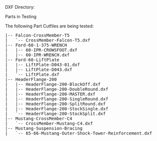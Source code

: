 DXF Directory:

Parts in Testing

The following Part Cutfiles are being tested:
<pre>
|-- Falcon-CrossMember-T5
|   `-- CrossMember-Falcon-T5.dxf
|-- Ford-60-1-375-WRENCH
|   |-- 60-IPR-CROWSFOOT.dxf
|   |-- 60-IPR-WRENCH.dxf
|-- Ford-60-LiftPlate
|   |-- LiftPlate-D043-01.dxf
|   |-- LiftPlate-D043.dxf
|   `-- LiftPlate.dxf
|-- HeaderFlange-200
|   |-- HeaderFlange-200-BlockOff.dxf
|   |-- HeaderFlange-200-DoubleRound.dxf
|   |-- HeaderFlange-200-MASTER.dxf
|   |-- HeaderFlange-200-SingleRound.dxf
|   |-- HeaderFlange-200-SplitRound.dxf
|   |-- HeaderFlange-200-StockSingle.dxf
|   `-- HeaderFlange-200-StockSplit.dxf
|-- Mustang-CrossMember-C4
|   `-- CrossMember-Mustang-C4.dxf
|-- Mustang-Suspension-Bracing
|   `-- 65-66-Mustang-Outer-Shock-Tower-Reinforcement.dxf
</pre>
